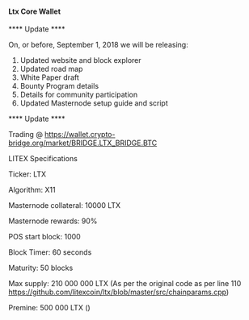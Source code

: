 #### Ltx Core Wallet

**** Update **** 

On, or before, September 1, 2018 we will be releasing:
1. Updated website and block explorer
2. Updated road map
3. White Paper draft
4. Bounty Program details
5. Details for community participation
6. Updated Masternode setup guide and script

**** Update **** 

Trading @ https://wallet.crypto-bridge.org/market/BRIDGE.LTX_BRIDGE.BTC

LITEX Specifications

Ticker: LTX

Algorithm: X11

Masternode collateral: 10000 LTX

Masternode rewards: 90%

POS start block: 1000

Block Timer: 60 seconds

Maturity: 50 blocks

Max supply: 210 000 000 LTX (As per the original code as per line 110 https://github.com/litexcoin/ltx/blob/master/src/chainparams.cpp)

Premine: 500 000 LTX ()

